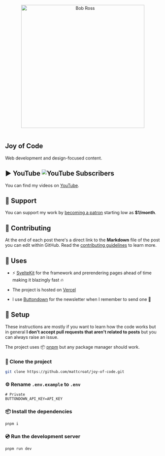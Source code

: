 <br>
<div align="center">
 <img width="400" src="https://i.giphy.com/media/d31vTpVi1LAcDvdm/giphy.gif" alt="Bob Ross">
</div>
<br>

## Joy of Code

Web development and design-focused content.

## ▶️ YouTube ![YouTube Subscribers](https://img.shields.io/youtube/channel/subscribers/UC6wpjLSLn2dhlaDjn6_V0rw)

You can find my videos on [YouTube](https://www.youtube.com/@joyofcodedev).

## 🙏 Support

You can support my work by [becoming a patron](https://www.patreon.com/joyofcode) starting low as **$1/month**.

## 🤗 Contributing

At the end of each post there's a direct link to the **Markdown** file of the post you can edit within GitHub. Read the [contributing guidelines](CONTRIBUTING.md) to learn more.

## 🧭 Uses

- ⚡️ [SvelteKit](https://kit.svelte.dev/) for the framework and prerendering pages ahead of time making it blazingly fast 🔥

- The project is hosted on [Vercel](https://vercel.com/)

- I use [Buttondown](https://buttondown.email/) for the newsletter when I remember to send one 🤭

## 📜 Setup

These instructions are mostly if you want to learn how the code works but in general **I don't accept pull requests that aren't related to posts** but you can always raise an issue.

The project uses 📦️ [pnpm](https://pnpm.io/) but any package manager should work.

### 👬 Clone the project

```sh
git clone https://github.com/mattcroat/joy-of-code.git
```

### ⚙️ Rename `.env.example` to `.env`

```text
# Private
BUTTONDOWN_API_KEY=API_KEY
```

### 📦️ Install the dependencies

```sh
pnpm i
```

### 💿️ Run the development server

```sh
pnpm run dev
```

